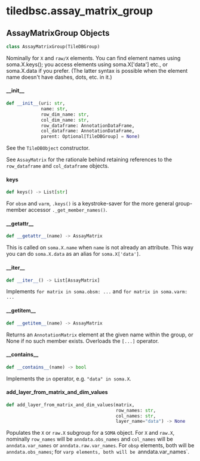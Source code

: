 <a id="tiledbsc.assay_matrix_group"></a>

# tiledbsc.assay\_matrix\_group

<a id="tiledbsc.assay_matrix_group.AssayMatrixGroup"></a>

## AssayMatrixGroup Objects

```python
class AssayMatrixGroup(TileDBGroup)
```

Nominally for `X` and `raw/X` elements.  You can find element names using soma.X.keys(); you
access elements using soma.X['data'] etc., or soma.X.data if you prefer.  (The latter syntax is
possible when the element name doesn't have dashes, dots, etc. in it.)

<a id="tiledbsc.assay_matrix_group.AssayMatrixGroup.__init__"></a>

#### \_\_init\_\_

```python
def __init__(uri: str,
             name: str,
             row_dim_name: str,
             col_dim_name: str,
             row_dataframe: AnnotationDataFrame,
             col_dataframe: AnnotationDataFrame,
             parent: Optional[TileDBGroup] = None)
```

See the `TileDBObject` constructor.

See `AssayMatrix` for the rationale behind retaining references to the `row_dataframe` and
`col_dataframe` objects.

<a id="tiledbsc.assay_matrix_group.AssayMatrixGroup.keys"></a>

#### keys

```python
def keys() -> List[str]
```

For `obsm` and `varm`, `.keys()` is a keystroke-saver for the more general group-member
accessor `._get_member_names()`.

<a id="tiledbsc.assay_matrix_group.AssayMatrixGroup.__getattr__"></a>

#### \_\_getattr\_\_

```python
def __getattr__(name) -> AssayMatrix
```

This is called on `soma.X.name` when `name` is not already an attribute.
This way you can do `soma.X.data` as an alias for `soma.X['data']`.

<a id="tiledbsc.assay_matrix_group.AssayMatrixGroup.__iter__"></a>

#### \_\_iter\_\_

```python
def __iter__() -> List[AssayMatrix]
```

Implements `for matrix in soma.obsm: ...` and `for matrix in soma.varm: ...`

<a id="tiledbsc.assay_matrix_group.AssayMatrixGroup.__getitem__"></a>

#### \_\_getitem\_\_

```python
def __getitem__(name) -> AssayMatrix
```

Returns an `AnnotationMatrix` element at the given name within the group, or None if no such
member exists.  Overloads the `[...]` operator.

<a id="tiledbsc.assay_matrix_group.AssayMatrixGroup.__contains__"></a>

#### \_\_contains\_\_

```python
def __contains__(name) -> bool
```

Implements the `in` operator, e.g. `"data" in soma.X`.

<a id="tiledbsc.assay_matrix_group.AssayMatrixGroup.add_layer_from_matrix_and_dim_values"></a>

#### add\_layer\_from\_matrix\_and\_dim\_values

```python
def add_layer_from_matrix_and_dim_values(matrix,
                                         row_names: str,
                                         col_names: str,
                                         layer_name="data") -> None
```

Populates the `X` or `raw.X` subgroup for a `SOMA` object.  For `X` and `raw.X`, nominally `row_names` will be `anndata.obs_names` and `col_names` will be `anndata.var_names` or `anndata.raw.var_names`.  For `obsp` elements, both will be `anndata.obs_names`; for `varp elements, both will be `anndata.var_names`.

